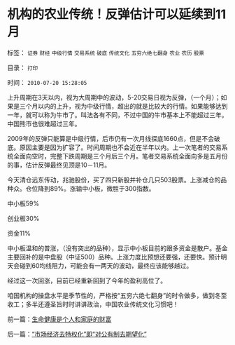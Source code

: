 # 机构的农业传统！反弹估计可以延续到11月

标签： `证券` `财经` `中级行情` `交易系统` `破底` `传统文化` `五穷六绝七翻身` `农业` `农历` `股票` 

目录： `打印`

时间： `2010-07-20 15:28:05`

上升周期在3天以内，视为大周期中的波动，5-20交易日视为反弹，（一个月）；如果是三个月以内的上升，视为中级行情，超出的就是比较大的行情。如果能够达到一年，就可以称为牛市了。叫法各有不同，不过中国的牛市基本上不能超过三年。中国熊市也很难超过三年。

2009年的反弹只能算是中级行情，后市仍有一次月线探底1660点，但是不会破底。原因主要是因为扩容了。时间周期也不会近在半年以内。上一次笔者的交易系统全面向空时，完整下跌周期是三个月后三个月。笔者交易系统全面向多是五月份的事，估计反弹最终见顶是10－11月。

今天清仓远东传动，兆驰股份，买了四只新股并补仓几只503股票。上涨减仓的品种众。仓位降到89%。涨输中小板，微胜于300指数。

中小板59%

创业板30%

资金11%

中小板温和的普涨，（没有突出的品种），显示中小板目前的跟多资金是散户。基金主要回补的是中盘股（中证500）品种。上涨力度比预想还要强，还要快。预计明天会碰到60均线阻力，可能会有一两天的波动，最终应该能够越过。

经过这一次回涨，目前已经重新回到了今年的盈利高位了。

咱国机构的操盘水平是季节性的，严格按“五穷六绝七翻身”的时令做多，做到冬至收工；多半还遵圣旨时时讲讲政治，中国农业传统文化习惯吧！



前一篇：[生命健康是个人和家庭的财富](../../../2010/7/19/生命健康是个人和家庭的财富.md)

后一篇：[“市场经济去特权化”即“对公有制去期望化”](../../../2010/7/20/“市场经济去特权化”即“对公有制去期望化”.md)
